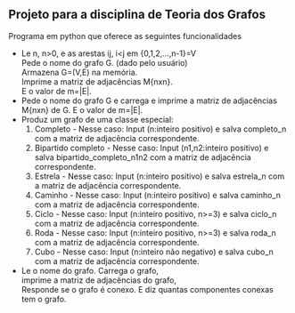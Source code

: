 ## Projeto para a disciplina de Teoria dos Grafos
Programa em python que oferece as seguintes funcionalidades

- Le n, n>0, e as arestas ij, i<j em {0,1,2,...,n-1}=V  
Pede o nome do grafo G. (dado pelo usuário)  
Armazena G=(V,E) na memória.  
Imprime a matriz de adjacências M{nxn}.  
E o valor de m=|E|.
- Pede o nome do grafo G e carrega e imprime a matriz de adjacências M{nxn} de G. 
  E o valor de m=|E|.  
 - Produz um grafo de uma classe especial:  
	1. Completo - Nesse caso: Input (n:inteiro positivo) e salva completo_n com a matriz de adjacência correspondente.  
	2. Bipartido completo - Nesse caso: Input (n1,n2:inteiro positivo) e salva bipartido_completo_n1n2 com a matriz de adjacência correspondente.  
	3. Estrela - Nesse caso: Input (n:inteiro positivo) e salva estrela_n com a matriz de adjacência correspondente.
	4. Caminho - Nesse caso: Input (n:inteiro positivo) e salva caminho_n com a matriz de adjacência correspondente.  
	5. Ciclo - Nesse caso: Input (n:inteiro positivo, n>=3) e salva ciclo_n com a matriz de adjacência correspondente.  
	6. Roda - Nesse caso: Input (n:inteiro positivo, n>=3) e salva roda_n com a matriz de adjacência correspondente.  
	7. Cubo - Nesse caso: Input (n:inteiro não negativo) e salva cubo_n com a matriz de adjacência correspondente.  
- Le o nome do grafo. 
Carrega o grafo,  
imprime a matriz de adjacências do grafo,    
Responde se o grafo é conexo.
E diz quantas componentes conexas tem o grafo.
